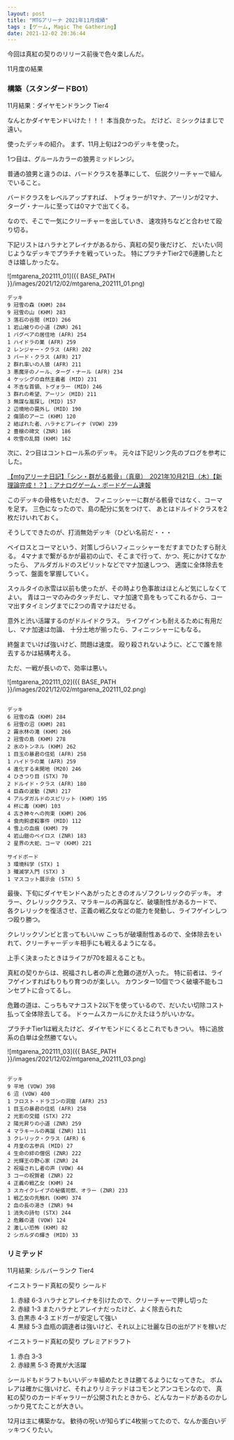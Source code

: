 ```yaml
---
layout: post
title: "MTGアリーナ 2021年11月成績"
tags : [ゲーム, Magic The Gathering]
date: 2021-12-02 20:36:44
---
```



今回は真紅の契りのリリース前後で色々楽しんだ。



11月度の結果

### 構築（スタンダードBO1）


11月結果：ダイヤモンドランク Tier4


なんとかダイヤモンドいけた！！！
本当良かった。
だけど、ミシックはまじで遠い。



使ったデッキの紹介。
まず、11月上旬は2つのデッキを使った。



1つ目は、グルールカラーの狼男ミッドレンジ。

普通の狼男と違うのは、バードクラスを基準にして、
伝説クリーチャーで組んでいること。

バードクラスをレベルアップすれば、
トヴォラーが1マナ、アーリンが2マナ、
ターグ・ナールに至っては0マナで出てくる。

なので、そこで一気にクリーチャーを出していき、
速攻持ちなどと合わせて殴り切る。


下記リストはハラナとアレイナがあるから、真紅の契り後だけど、
だいたい同じようなデッキでプラチナを戦っていった。
特にプラチナTier2で6連勝したときは嬉しかったな。




![mtgarena_202111_01]({{ BASE_PATH }}/images/2021/12/02/mtgarena_202111_01.png)


```
デッキ
9 冠雪の森 (KHM) 284
9 冠雪の山 (KHM) 283
3 落石の谷間 (MID) 266
1 岩山被りの小道 (ZNR) 261
1 バグベアの居住地 (AFR) 254
1 ハイドラの巣 (AFR) 259
2 レンジャー・クラス (AFR) 202
3 バード・クラス (AFR) 217
2 群れ率いの人狼 (AFR) 211
3 悪魔牙のノール、ターグ・ナール (AFR) 234
4 ケッシグの自然主義者 (MID) 231
4 不吉な首領、トヴォラー (MID) 246
3 群れの希望、アーリン (MID) 211
3 無謀な嵐探し (MID) 157
2 辺境地の罠外し (MID) 190
2 傷頭のアーニ (KHM) 120
2 結ばれた者、ハラナとアレイナ (VOW) 239
2 豊穣の碑文 (ZNR) 186
4 吹雪の乱闘 (KHM) 162

```


次に、2つ目はコントロール系のデッキ。
元々は下記リンク先のブログを参考にした。

[【mtgアリーナ日記】「シン・群がる骸骨」（真章）　2021年10月21日（木）【新理論完成！？】: アナログゲーム・ボードゲーム速報](http://boardgamespeednews.seesaa.net/article/483998634.html)

このデッキの骨格をいただき、
フィニッシャーに群がる骸骨ではなく、コーマを足す。
三色になったので、島の配分に気をつけて、
あとはドルイドクラスを2枚だけいれておく。

そうしてできたのが、打消無効デッキ（ひどい名前だ・・・

ベイロスとコーマという、対策しづらいフィニッシャーをだすまでひたすら耐える。
4マナまで繋がるかが最初の山で、そこまで行って、かつ、死にかけてなかったら、
アルダガルドのスピリットなどでマナ加速しつつ、
適度に全体除去をうって、盤面を掌握していく。

スゥルタイの氷雪は以前も使ったが、その時より色事故はほとんど気にしなくてよい。
青はコーマのみのタッチだし、マナ加速で島をもってこれるから、コーマ出すタイミングまでに2つの青マナはだせる。

意外と渋い活躍するのがドルイドクラス。
ライフゲインも耐えるために有用だし、マナ加速は勿論、
十分土地が揃ったら、フィニッシャーにもなる。



終盤までいけば強いけど、問題は速度。
殴り殺されないように、どこで誰を除去するかは結構考える。

ただ、一戦が長いので、効率は悪い。

![mtgarena_202111_02]({{ BASE_PATH }}/images/2021/12/02/mtgarena_202111_02.png)


```

デッキ
6 冠雪の森 (KHM) 284
6 冠雪の沼 (KHM) 281
2 霧氷林の滝 (KHM) 266
2 冠雪の島 (KHM) 278
2 氷のトンネル (KHM) 262
1 目玉の暴君の住処 (AFR) 258
1 ハイドラの巣 (AFR) 259
4 進化する未開地 (M20) 246
4 ひきつり目 (STX) 70
2 ドルイド・クラス (AFR) 180
4 巨森の波動 (ZNR) 217
4 アルダガルドのスピリット (KHM) 195
4 杯に毒 (KHM) 103
4 古き神々への拘束 (KHM) 206
4 食肉鉤虐殺事件 (MID) 112
4 雪上の血痕 (KHM) 79
4 岩山鎧のベイロス (ZNR) 183
2 星界の大蛇、コーマ (KHM) 221

サイドボード
3 環境科学 (STX) 1
3 殲滅学入門 (STX) 3
1 マスコット展示会 (STX) 5

```



最後、下旬にダイヤモンドへあがったときのオルゾフクレリックのデッキ。
オラー、クレリッククラス、マラキールの再誕など、破壊耐性があるカードで、
各クレリックを復活させ、正義の戦乙女などの能力を発動し、ライフゲインしつつ殴り勝つ。

クレリックゾンビと言ってもいいｗ
こっちが破壊耐性あるので、全体除去をいれて、クリーチャーデッキ相手にも戦えるようになる。

上手く決まったときはライフが70を超えることも。


真紅の契りからは、祝福されし者の声と危難の道が入った。
特に前者は、ライフゲインすればもりもり育つのが楽しい。
カウンター10個でつく破壊不能もコンセプトに合ってるし。

危難の道は、こっちもマナコスト2以下を使っているので、だいたい切除コスト払って全体除去してる。
ドゥームスカールにかえたほうがいいかな。


プラチナTier1は戦えたけど、ダイヤモンドにくるとこれでもきつい。
特に追放系の白単は全然勝てない。

![mtgarena_202111_03]({{ BASE_PATH }}/images/2021/12/02/mtgarena_202111_03.png)


```

デッキ
9 平地 (VOW) 398
6 沼 (VOW) 400
1 フロスト・ドラゴンの洞窟 (AFR) 253
1 目玉の暴君の住処 (AFR) 258
2 光影の交錯 (STX) 272
2 陽光昇りの小道 (ZNR) 259
4 マラキールの再誕 (ZNR) 111
3 クレリック・クラス (AFR) 6
4 月皇の古参兵 (MID) 27
4 生命の絆の僧侶 (ZNR) 222
2 光輝王の野心家 (ZNR) 24
2 祝福されし者の声 (VOW) 44
3 コーの祝賀者 (ZNR) 22
4 正義の戦乙女 (KHM) 24
3 スカイクレイブの秘儀司祭、オラー (ZNR) 233
1 戦乙女の先触れ (KHM) 374
2 血の長の渇き (ZNR) 94
1 消失の詩句 (STX) 244
2 危難の道 (VOW) 124
2 激しい恐怖 (KHM) 82
2 シガルダの輝き (MID) 33

```



### リミテッド


11月結果: シルバーランク Tier4

イニストラード真紅の契り シールド
1. 赤緑 6-3 ハラナとアレイナを引けたので、クリーチャーで押し切った
2. 赤緑 1-3 またハラナとアレイナだったけど、よく除去られた
3. 白黒赤 4-3 エドガーが安定して強い
4. 黒緑 5-3 血瓶の調達者は強いけど、それ以上に壮麗な日の出がアドを稼いだ

イニストラード真紅の契り プレミアドラフト
1. 赤白 3-3 
2. 赤緑黒 5-3 奇異が大活躍


シールドもドラフトもいいデッキ組めたときは勝てるようになってきた。
ボムレアは確かに強いけど、それよりリミテッドはコモンとアンコモンなので、
真紅の契りのカードギャラリーが公開されたときから、どんなカードがあるのかしっかり見てたことが大きい。





12月は主に構築かな。
歓待の呪いが知らずに4枚揃ってたので、なんか面白いデッキつくりたい。








